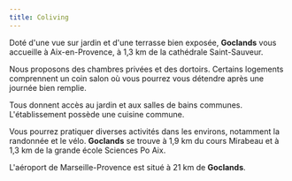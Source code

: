 ```yaml
---
title: Coliving
---
```

Doté d'une vue sur jardin et d'une terrasse bien exposée, **Goclands** vous accueille à Aix-en-Provence, à 1,3 km de la cathédrale Saint-Sauveur.

Nous proposons des chambres privées et des dortoirs. Certains logements comprennent un coin salon où vous pourrez vous détendre après une journée bien remplie.

Tous donnent accès au jardin et aux salles de bains communes. L'établissement possède une cuisine commune. 

Vous pourrez pratiquer diverses activités dans les environs, notamment la randonnée et le vélo. **Goclands** se trouve à 1,9 km du cours Mirabeau et à 1,3 km de la grande école Sciences Po Aix.

L'aéroport de Marseille-Provence est situé à 21 km de **Goclands**.
